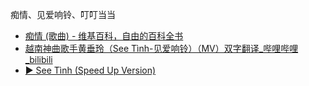 痴情、见爱响铃、叮叮当当
- [痴情 (歌曲) - 维基百科，自由的百科全书](https://zh.wikipedia.org/wiki/%E7%97%B4%E6%83%85_(%E6%AD%8C%E6%9B%B2))
- [越南神曲歌手黄垂玲（See Tình-见爱响铃）（MV）双字翻译_哔哩哔哩_bilibili](https://www.bilibili.com/video/BV1ir4y1u74w/)
- [▶ See Tình (Speed Up Version)](https://music.163.com/#/song?id=1944518589)
